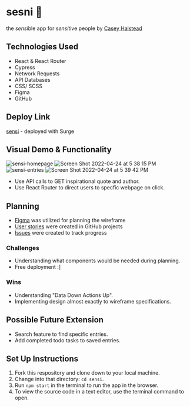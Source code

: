 # sesni :fallen_leaf:

the *sensi*ble app for *sensi*tive people by [Casey Halstead](https://github.com/chalstead16)

## Technologies Used

- React & React Router
- Cypress
- Network Requests
- API Databases
- CSS/ SCSS
- Figma
- GitHub

## Deploy Link

[sensi](https://sensi.surge.sh/) - deployed with Surge

## Visual Demo & Functionality

![sensi-homepage](https://user-images.githubusercontent.com/91504411/164999608-5f4699b4-6585-47d4-8e26-349389d2a793.gif)
![Screen Shot 2022-04-24 at 5 38 15 PM](https://user-images.githubusercontent.com/91504411/164999645-500c91eb-0a15-4dfd-8a5e-ff9fc53b72b4.png)
![sensi-entries](https://user-images.githubusercontent.com/91504411/164999611-d8f703cc-f79b-4fb2-a7bf-5d49a63a8fda.gif)
![Screen Shot 2022-04-24 at 5 39 42 PM](https://user-images.githubusercontent.com/91504411/164999693-a45b6182-9caa-414f-9938-fcbafd2f8cb7.png)


- Use API calls to GET inspirational quote and author.
- Use React Router to direct users to specfic webpage on click.

## Planning

- [Figma](https://www.figma.com/file/L90WrXgYfGmJDJRymHplfh/Sensi?node-id=0%3A1) was utilized for planning the wireframe
- [User stories](https://github.com/chalstead16/sensi/projects/1) were created in GitHub projects
- [Issues](https://github.com/chalstead16/sensi/projects/1) were created to track progress

### Challenges

- Understanding what components would be needed during planning.
- Free deployment :]

### Wins

- Understanding "Data Down Actions Up".
- Implementing design almost exactly to wireframe specifications.

## Possible Future Extension

- Search feature to find specific entries.
- Add completed todo tasks to saved entries. 

## Set Up Instructions

1. Fork this respository and clone down to your local machine.
2. Change into that directory: `cd sensi`.
3. Run `npm start` in the terminal to run the app in the browser.
4. To view the source code in a text editor, use the terminal command to open.

